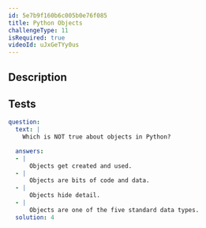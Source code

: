 ```yaml
---
id: 5e7b9f160b6c005b0e76f085
title: Python Objects
challengeType: 11
isRequired: true
videoId: uJxGeTYy0us
---
```


## Description
<section id='description'>

</section>

## Tests
<section id='tests'>

```yml
question:
  text: |
    Which is NOT true about objects in Python?

  answers:
  - |
      Objects get created and used.
  - |
      Objects are bits of code and data.
  - |
      Objects hide detail.
  - |
      Objects are one of the five standard data types.
  solution: 4
```

</section>
